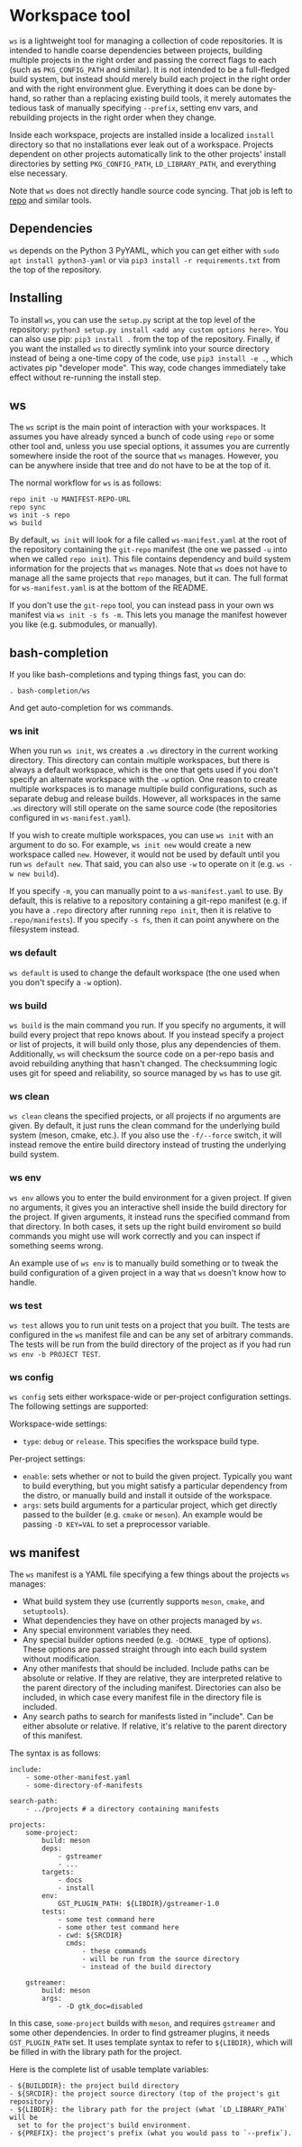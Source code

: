 # Workspace tool
`ws` is a lightweight tool for managing a collection of code repositories. It is
intended to handle coarse dependencies between projects, building multiple
projects in the right order and passing the correct flags to each (such as
`PKG_CONFIG_PATH` and similar). It is not intended to be a full-fledged build
system, but instead should merely build each project in the right order and with
the right environment glue. Everything it does can be done by-hand, so rather
than a replacing existing build tools, it merely automates the tedious task of
manually specifying `--prefix`, setting env vars, and rebuilding projects in the
right order when they change.

Inside each workspace, projects are installed inside a localized `install`
directory so that no installations ever leak out of a workspace. Projects
dependent on other projects automatically link to the other projects' install
directories by setting `PKG_CONFIG_PATH`, `LD_LIBRARY_PATH`, and everything else
necessary.

Note that `ws` does not directly handle source code syncing. That job is left to
[repo](https://code.google.com/archive/p/git-repo/) and similar tools.

## Dependencies
`ws` depends on the Python 3 PyYAML, which you can get either with `sudo apt
install python3-yaml` or via `pip3 install -r requirements.txt` from the top of
the repository.

## Installing
To install `ws`, you can use the `setup.py` script at the top level of the
repository: `python3 setup.py install <add any custom options here>`. You can
also use pip: `pip3 install .` from the top of the repository. Finally, if you
want the installed `ws` to directly symlink into your source directory instead
of being a one-time copy of the code, use `pip3 install -e .`, which activates
pip "developer mode". This way, code changes immediately take effect without
re-running the install step.

## ws
The `ws` script is the main point of interaction with your workspaces. It
assumes you have already synced a bunch of code using `repo` or some other tool
and, unless you use special options, it assumes you are currently somewhere
inside the root of the source that `ws` manages. However, you can be anywhere
inside that tree and do not have to be at the top of it.

The normal workflow for `ws` is as follows:

```
repo init -u MANIFEST-REPO-URL
repo sync
ws init -s repo
ws build
```

By default, `ws init` will look for a file called `ws-manifest.yaml` at the root
of the repository containing the `git-repo` manifest (the one we passed `-u`
into when we called `repo init`). This file contains dependency and build system
information for the projects that `ws` manages. Note that `ws` does not have to
manage all the same projects that `repo` manages, but it can. The full format
for `ws-manifest.yaml` is at the bottom of the README.

If you don't use the `git-repo` tool, you can instead pass in your own ws
manifest via `ws init -s fs -m`. This lets you manage the manifest however you
like (e.g. submodules, or manually).

## bash-completion
If you like bash-completions and typing things fast, you can do:
```
. bash-completion/ws
```
And get auto-completion for ws commands.

### ws init
When you run `ws init`, ws creates a `.ws` directory in the current working
directory. This directory can contain multiple workspaces, but there is always
a default workspace, which is the one that gets used if you don't specify an
alternate workspace with the `-w` option. One reason to create multiple
workspaces is to manage multiple build configurations, such as separate debug
and release builds. However, all workspaces in the same `.ws` directory will
still operate on the same source code (the repositories configured in
`ws-manifest.yaml`).

If you wish to create multiple workspaces, you can use `ws init` with an
argument to do so. For example, `ws init new` would create a new workspace
called `new`. However, it would not be used by default until you run `ws
default new`. That said, you can also use `-w` to operate on it (e.g. `ws -w
new build`).

If you specify `-m`, you can manually point to a `ws-manifest.yaml` to use. By
default, this is relative to a repository containing a git-repo manifest (e.g.
if you have a `.repo` directory after running `repo init`, then it is relative
to `.repo/manifests`). If you specify `-s fs`, then it can point
anywhere on the filesystem instead.

### ws default
`ws default` is used to change the default workspace (the one used when you
don't specify a `-w` option).

### ws build
`ws build` is the main command you run. If you specify no arguments, it will
build every project that repo knows about. If you instead specify a project or
list of projects, it will build only those, plus any dependencies of them.
Additionally, `ws` will checksum the source code on a per-repo basis and avoid
rebuilding anything that hasn't changed. The checksumming logic uses git for
speed and reliability, so source managed by `ws` has to use git.

### ws clean
`ws clean` cleans the specified projects, or all projects if no arguments
are given. By default, it just runs the clean command for the underlying build
system (meson, cmake, etc.). If you also use the `-f/--force` switch, it will
instead remove the entire build directory instead of trusting the underlying
build system.

### ws env
`ws env` allows you to enter the build environment for a given project. If given
no arguments, it gives you an interactive shell inside the build directory for
the project. If given arguments, it instead runs the specified command from that
directory. In both cases, it sets up the right build enviroment so build
commands you might use will work correctly and you can inspect if something
seems wrong.

An example use of `ws env` is to manually build something or to tweak the build
configuration of a given project in a way that `ws` doesn't know how to handle.

### ws test
`ws test` allows you to run unit tests on a project that you built. The tests
are configured in the `ws` manifest  file and can be any set of arbitrary
commands. The tests will be run from the build directory of the project as if
you had run `ws env -b PROJECT TEST`.

### ws config
`ws config` sets either workspace-wide or per-project configuration settings.
The following settings are supported:

Workspace-wide settings:
- `type`: `debug` or `release`. This specifies the workspace build type.

Per-project settings:
- `enable`: sets whether or not to build the given project. Typically you want to
  build everything, but you might satisfy a particular dependency from the
  distro, or manually build and install it outside of the workspace.
- `args`: sets build arguments for a particular project, which get directly passed
  to the builder (e.g. `cmake` or `meson`). An example would be passing `-D
  KEY=VAL` to set a preprocessor variable.


## ws manifest
The `ws` manifest is a YAML file specifying a few things about the projects `ws`
manages:
- What build system they use (currently supports `meson`, `cmake`, and
  `setuptools`).
- What dependencies they have on other projects managed by `ws`.
- Any special environment variables they need.
- Any special builder options needed (e.g. `-DCMAKE_` type of options). These
  options are passed straight through into each build system without
  modification.
- Any other manifests that should be included. Include paths can be absolute or
  relative. If they are relative, they are interpreted relative to the parent
  directory of the including manifest. Directories can also be included, in
  which case every manifest file in the directory file is included.
- Any search paths to search for manifests listed in "include". Can be either
  absolute or relative. If relative, it's relative to the parent directory of
  this manifest.

The syntax is as follows:
```
include:
    - some-other-manifest.yaml
    - some-directory-of-manifests

search-path:
    - ../projects # a directory containing manifests

projects:
    some-project:
        build: meson
        deps:
            - gstreamer
            - ...
        targets:
            - docs
            - install
        env:
            GST_PLUGIN_PATH: ${LIBDIR}/gstreamer-1.0
        tests:
            - some test command here
            - some other test command here
            - cwd: ${SRCDIR}
              cmds:
                  - these commands
                  - will be run from the source directory
                  - instead of the build directory

    gstreamer:
        build: meson
        args:
            - -D gtk_doc=disabled
```

In this case, `some-project` builds with `meson`, and requires `gstreamer` and
some other dependencies. In order to find gstreamer plugins, it needs
`GST_PLUGIN_PATH` set. It uses template syntax to refer to `${LIBDIR}`, which will
be filled in with the library path for the project.

Here is the complete list of usable template variables:
```
- ${BUILDDIR}: the project build directory
- ${SRCDIR}: the project source directory (top of the project's git repository)
- ${LIBDIR}: the library path for the project (what `LD_LIBRARY_PATH` will be
  set to for the project's build environment.
- ${PREFIX}: the project's prefix (what you would pass to `--prefix`).
```
